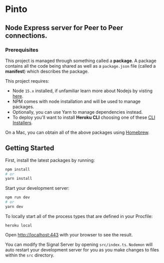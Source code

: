 # Pinto
## Node Express server for Peer to Peer connections.

### Prerequisites

This project is managed through something called a **package**. A package contains all the code being shared as well as a `package.json` file (called a **manifest**) which describes the package.

This project requires:

* Node `15.x` installed, if unfamiliar learn more about Nodejs by visting [here](https://nodejs.org).
* NPM comes with node installation and will be used to manage packages.
* Optionally, you can use Yarn to manage dependencies instead.
* To deploy you'll want to install **Heroku CLI** choosing one of these [CLI Installers](https://devcenter.heroku.com/articles/heroku-cli).

On a Mac, you can obtain all of the above packages using [Homebrew](http://brew.sh).

## Getting Started

First, install the latest packages by running:

```bash
npm install
# or
yarn install
```

Start your development server:

```bash
npm run dev
# or
yarn dev
```

To locally start all of the process types that are defined in your Procfile:

```
heroku local
```

Open [http://localhost:443](http://localhost:443) with your browser to see the result.

You can modify the Signal Server by opening `src/index.ts`. `Nodemon` will auto restart your development server for you as you make changes to files within the `src` directory.
